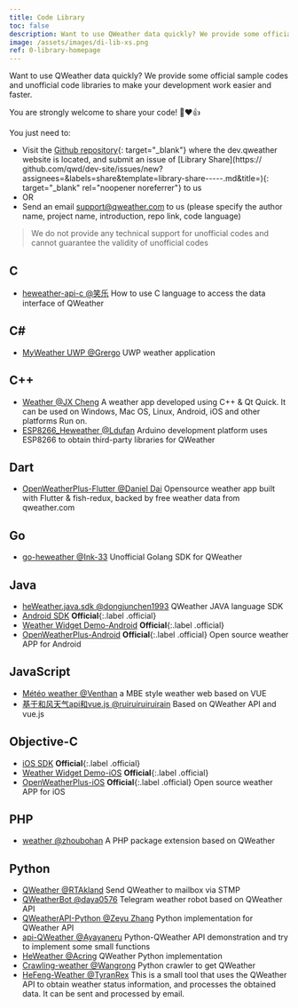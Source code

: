 ```yaml
---
title: Code Library
toc: false
description: Want to use QWeather data quickly? We provide some official sample codes and unofficial code libraries to make your development work easier and faster.
image: /assets/images/di-lib-xs.png
ref: 0-library-homepage
---
```


Want to use QWeather data quickly? We provide some official sample codes and unofficial code libraries to make your development work easier and faster.

You are strongly welcome to share your code! 🙏❤️👍

You just need to:

* Visit the [Github repository](https://github.com/qwd/dev-site/){: target="_blank"} where the dev.qweather website is located, and submit an issue of [Library Share](https:// github.com/qwd/dev-site/issues/new?assignees=&labels=share&template=library-share-----.md&title=){: target="_blank" rel="noopener noreferrer"} to us
* OR
* Send an email <support@qweather.com> to us (please specify the author name, project name, introduction, repo link, code language)

> We do not provide any technical support for unofficial codes and cannot guarantee the validity of unofficial codes

## C

- [heweather-api-c @笑乐](https://github.com/xlofhappy/heweather-api-c) How to use C language to access the data interface of QWeather

## C#

- [MyWeather UWP @Grergo](https://github.com/Grergo/MyWeather) UWP weather application

## C++

- [Weather @JX Cheng](https://github.com/chengjianxi/Weather) A weather app developed using C++ & Qt Quick. It can be used on Windows, Mac OS, Linux, Android, iOS and other platforms Run on.
- [ESP8266_Heweather @Ldufan](https://github.com/Ldufan/ESP8266_Heweather) Arduino development platform uses ESP8266 to obtain third-party libraries for QWeather
  
## Dart

- [OpenWeatherPlus-Flutter @Daniel Dai](https://github.com/danieldai/OpenWeatherPlus-Flutter) Opensource weather app built with Flutter & fish-redux, backed by free weather data from qweather.com

## Go

- [go-heweather @Ink-33](https://github.com/Ink-33/go-heweather) Unofficial Golang SDK for QWeather


## Java

- [heWeather.java.sdk @dongjunchen1993](https://github.com/dongjunchen1993/heWeather.java.sdk) QWeather JAVA language SDK
- [Android SDK](/en/docs/android-sdk/) **Official**{:.label .official}
- [Weather Widget Demo-Android](https://github.com/qwd/WidgetDemo-Android) **Official**{:.label .official}
- [OpenWeatherPlus-Android](https://github.com/qwd/OpenWeatherPlus-Android) **Official**{:.label .official} Open source weather APP for Android

## JavaScript

- [Météo weather @Venthan](https://github.com/Venthanx/Weather) a MBE style weather web based on VUE
- [基于和风天气api和vue.js @ruiruiruiruirain](https://github.com/ruiruiruiruirain/myweather) Based on QWeather API and vue.js

## Objective-C

- [iOS SDK](/en/docs/ios-sdk/) **Official**{:.label .official}
- [Weather Widget Demo-iOS](https://github.com/qwd/WidgetDemo-iOS) **Official**{:.label .official}
- [OpenWeatherPlus-iOS](https://github.com/qwd/OpenWeatherPlus-iOS) **Official**{:.label .official} Open source weather APP for iOS

## PHP

- [weather @zhoubohan](https://github.com/zhoubohan/weather) A PHP package extension based on QWeather

## Python

- [QWeather @RTAkland](https://github.com/MarkusJoe/QWeather) Send QWeather to mailbox via STMP
- [QWeatherBot @daya0576](https://github.com/daya0576/he-weather-bot) Telegram weather robot based on QWeather API
- [QWeatherAPI-Python @Zeyu Zhang](https://github.com/InTereSTingHE/QWeatherAPI-Python) Python implementation for QWeather API 
- [api-QWeather @Ayayaneru](https://github.com/Ayayaneru/api-QWeather) Python-QWeather API demonstration and try to implement some small functions
- [HeWeather @Acring](https://github.com/Acring/HeWeather) QWeather Python implementation
- [Crawling-weather @Wangrong](https://github.com/waro163/Crawling-weather) Python crawler to get QWeather
- [HeFeng-Weather @TyranRex](https://github.com/TyranRex/HeFeng-Weather) This is a small tool that uses the QWeather API to obtain weather status information, and processes the obtained data. It can be sent and processed by email.